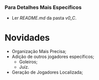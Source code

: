 ### Para Detalhes Mais Específicos

* Ler _README.md_ da pasta _v0_C_.

# Novidades

* Organização Mais Precisa;
* Adição de outros jogadores específicos;
    * Goleiros;
    * Juíz.
* Geração de Jogadores Localizada;